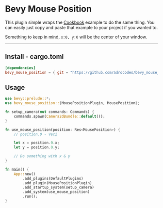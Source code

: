 # Bevy Mouse Position

This plugin simple wraps the [Cookbook](https://bevy-cheatbook.github.io/cookbook/cursor2world.html) example to do the same thing. You can easily just copy and paste that example to your project if you wanted to.

Something to keep in mind, `x:0, y:0` will be the center of your window.

---

## Install - cargo.toml

```toml
[dependencies]
bevy_mouse_position = { git = "https://github.com/adrocodes/bevy_mouse_position" }
```

## Usage

```rust
use bevy::prelude::*;
use bevy_mouse_position::{MousePositionPlugin, MousePosition};

fn setup_camera(mut commands: Commands) {
    commands.spawn(Camera2dBundle::default());
}

fn use_mouse_position(position: Res<MousePosition>) {
    // position.0 - Vec2

    let x = position.0.x;
    let y = position.0.y;

    // Do something with x & y
}

fn main() {
    App::new()
        .add_plugins(DefaultPlugins)
        .add_plugin(MousePositionPlugin)
        .add_startup_system(setup_camera)
        .add_system(use_mouse_position)
        .run();
}
```
